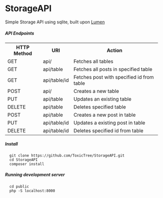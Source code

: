 # StorageAPI
Simple Storage API using sqlite, built upon [Lumen](https://github.com/laravel/lumen)

##### API Endpoints
<table>
<tr><th>HTTP Method</th> <th>URI</th>          <th>Action</th></tr>

<tr><td>GET</td>         <td>api/</td>         <td>Fetches all tables</td></tr>
<tr><td>GET</td>         <td>api/table</td>    <td>Fetches all posts in specified table</td></tr>
<tr><td>GET</td>         <td>api/table/id</td> <td>Fetches post with specified id from table</td></tr>

<tr><td>POST</td>        <td>api/</td>         <td>Creates a new table</td></tr>
<tr><td>PUT</td>         <td>api/table</td>    <td>Updates an existing table</td></tr>
<tr><td>DELETE</td>      <td>api/table</td>    <td>Deletes specified table</td></tr>

<tr><td>POST</td>        <td>api/table</td>    <td>Creates a new post in table</td></tr>
<tr><td>PUT</td>         <td>api/table/id</td> <td>Updates a existing post in table</td></tr>
<tr><td>DELETE</td>      <td>api/table/id</td> <td>Deletes specified id from table</td></tr>
</table>

##### Install
      git clone https://github.com/ToxicTree/StorageAPI.git
      cd StorageAPI
      composer install

##### Running development server
      cd public
      php -S localhost:8000
